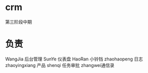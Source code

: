 # crm
第三阶段中期
# 负责
WangJia 后台管理
SunYe 仪表盘 
HaoRan 小铃铛
zhaohaopeng 日志
zhaoyingxiang 产品
shenqi 任务审批
zhangwei通信录
